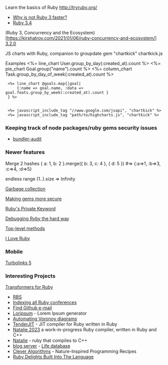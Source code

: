 Learn the basics of Ruby
http://tryruby.org/

+ [Why is not Ruby 3 faster?](https://www.fastruby.io/blog/ruby/performance/why-wasnt-ruby-3-faster.html)
+ [Ruby 3.4](https://blog.sinjakli.co.uk/2025/01/01/ruby-3-4-highlights/)

(Ruby 3, Concurrency and the Ecosystem)[https://kirshatrov.com/2021/01/06/ruby-concurrency-and-ecosystem/]
[3.2.0](https://docs.ruby-lang.org/en/master/NEWS_md.html#label-NEWS+for+Ruby+3.2.0)


JS charts with Ruby, companion to groupdate
gem "chartkick"
chartkick.js

Examples
     <%= line_chart User.group_by_day(:created_at).count %>
     <%= pie_chart Goal.group("name").count %>
     <%= column_chart Task.group_by_day_of_week(:created_at).count %>

     <%= line_chart @goals.map{|goal|
         {:name => goal.name, :data => goal.feats.group_by_week(:created_at).count }
     } %>


     <%= javascript_include_tag "//www.google.com/jsapi", "chartkick" %>
     <%= javascript_include_tag "path/to/highcharts.js", "chartkick" %>


### Keeping track of node packages/ruby gems security issues
+ [bundler-audit](https://github.com/rubysec/bundler-audit)

### Newer features
 Merge 2 hashes
     { a: 1, b: 2 }.merge({ b: 3, c: 4 }, { d: 5 }) #=> {:a=>1, :b=>3, :c=>4, :d=>5}
     
endless range
    (1..).size => Infinity
    
    
[Garbage collection](https://jemma.dev/blog/gc-mark-and-sweep)

[Making gems more secure](https://blog.rubygems.org/2022/06/13/making-packages-more-secure.html)

[Ruby's Private Keyword](https://blog.jez.io/ruby-private/)

[Debugging Ryby the hard way](https://www.aha.io/engineering/articles/debugging-ruby-the-hard-way)

[Top-level methods](https://zverok.space/blog/2024-10-21-global_functions.html)

[I Love Ruby](https://eliseshaffer.com/2023/12/18/i-love-ruby/)
  
    
### Mobile

[Turbolinks 5](https://www.youtube.com/watch?v=SWEts0rlezA&app=desktop)

### Interesting Projects
[Transformers for Ruby](https://github.com/ankane/transformers-ruby)
+ [RBS](https://developer.squareup.com/blog/the-state-of-ruby-3-typing/)
+ [Indexing all Ruby conferences](https://www.rubyvideo.dev/)
+ [Find Github e-mail](https://github.com/jemmaissroff/find_github_email)
+ [Loripsum](https://github.com/raulpopadineti/homebrew-loripsum) - Lorem Ipsum generator
+ [Automating Voronoy diagrams](https://github.com/mike-bourgeous/mb-geometry)
+ [TenderJIT](https://github.com/tenderlove/tenderjit) -  JIT compiler for Ruby written in Ruby
+ [Natalie 2023](https://github.com/natalie-lang/natalie) a work-in-progress Ruby compiler, written in Ruby and C++
+ [Natalie](https://github.com/seven1m/natalie) - ruby that compiles to C++
+ [blog server](https://github.com/KrauseFx/krausefx.com) - [Life database](https://krausefx.com//blog/how-i-put-my-whole-life-into-a-single-database) 
+ [Clever Algorithms](https://github.com/clever-algorithms/CleverAlgorithms) - Nature-Inspired Programming Recipes
+ [Ruby Delights Built Into The Language](https://technology.doximity.com/articles/ruby-delights-built-into-the-language)
